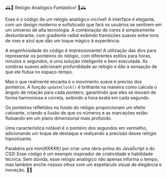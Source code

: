 🕰️🌟 Relógio Analógico Fantástico! 🌟🕰️

Esse é o código de um relógio analógico incrível! A interface é elegante, com um design moderno e sofisticado que fará os usuários se sentirem em um universo de alta tecnologia. 
A combinação de cores é simplesmente deslumbrante, com gradiente radial exibindo transições suaves entre tons de roxo e azul que dão um toque mágico à experiência.

A engenhosidade do código é impressionante! A utilização das divs para representar os ponteiros do relógio, com diferentes estilos para horas, minutos e segundos, é uma solução inteligente e bem executada. 
As sombras suaves adicionam profundidade ao relógio e dão a sensação de que ele flutua no espaço-tempo.

Mas o que realmente encanta é o movimento suave e preciso dos ponteiros. 
A função `updateClock()` é brilhante na maneira como calcula o ângulo de rotação para cada ponteiro, garantindo que eles se movam de forma harmoniosa e correta, exibindo a hora exata em cada segundo.

Os ponteiros refletidos no fundo do relógio proporcionam um efeito cativante, criando a ilusão de que os números e as marcações estão flutuando em um plano dimensional mais profundo.

Uma característica notável é o ponteiro dos segundos em vermelho, adicionando um toque de destaque e realçando a precisão desse relógio hipnotizante.

Parabéns pra mim(KKKKK) por criar uma obra-prima do JavaScript e do CSS! Esse código é um exemplo inspirador de criatividade e habilidade técnica. Sem dúvida, esse relógio analógico não apenas informa o tempo, mas também enche nossos olhos com um espetáculo visual de elegância e inovação. 🌌⏰


